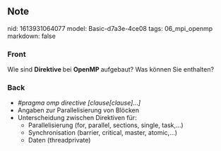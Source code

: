 ## Note
nid: 1613931064077
model: Basic-d7a3e-4ce08
tags: 06_mpi_openmp
markdown: false

### Front
Wie sind <b>Direktive </b>bei <b>OpenMP </b>aufgebaut? Was können Sie enthalten?

### Back
<div>
<div><ul>
<li><em>#pragma omp directive [clause[clause]…]</em></li>
<li>Angaben zur Parallelisierung von Blöcken</li>
<li>Unterscheidung zwischen Direktiven für:
<ul>
<li>Parallelisierung (for, parallel, sections, single, task,…)</li>
<li>Synchronisation (barrier, critical, master, atomic,…)</li>
<li>Daten (threadprivate)</li>
</ul>
</li>
</ul>
</div></div>
